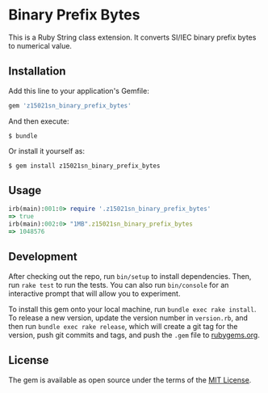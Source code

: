 # Binary Prefix Bytes

This is a Ruby String class extension. It converts SI/IEC binary prefix bytes to numerical value.

## Installation

Add this line to your application's Gemfile:

```ruby
gem 'z15021sn_binary_prefix_bytes'
```

And then execute:

    $ bundle

Or install it yourself as:

    $ gem install z15021sn_binary_prefix_bytes

## Usage

```ruby
irb(main):001:0> require '.z15021sn_binary_prefix_bytes'
=> true
irb(main):002:0> "1MB".z15021sn_binary_prefix_bytes
=> 1048576
```

## Development

After checking out the repo, run `bin/setup` to install dependencies. Then, run `rake test` to run the tests. You can also run `bin/console` for an interactive prompt that will allow you to experiment.

To install this gem onto your local machine, run `bundle exec rake install`. To release a new version, update the version number in `version.rb`, and then run `bundle exec rake release`, which will create a git tag for the version, push git commits and tags, and push the `.gem` file to [rubygems.org](https://rubygems.org).

## License

The gem is available as open source under the terms of the [MIT License](http://opensource.org/licenses/MIT).
